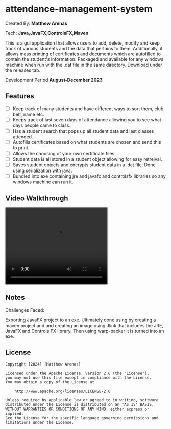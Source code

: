 # attendance-management-system

Created By: **Matthew Arenas**

Tech: **Java,JavaFX,ControlsFX,Maven**

This is a gui application that allows users to add, delete, modify and keep track of various students and the data that pertains to them. Additionally, it allows mass printing of certificates and documents which are autofilled to contain the student's information. Packaged and available for any windows machine when run with the .dat file in the same directory. Download under the releases tab.

Development Period **August-December 2023**

## Features

- [ ] Keep track of many students and have different ways to sort them, club, belt, name etc.
- [ ] Keeps track of last seven days of attendance allowing you to see what days people came to class.
- [ ] Has a student search that pops up all student data and last classes attended.
- [ ] Autofills certificates based on what students are chosen and send this to print.
- [ ] Allows the choosing of your own certificate files
- [ ] Student data is all stored in a student object allowing for easy retreival.
- [ ] Saves student objects and encrypts student data in a .dat file. Done using serialization with java.
- [ ] Bundled into exe containing jre and javafx and controlsfx libraries so any windows machine can run it.

## Video Walkthrough
<div>
 <video height="240" width="320" controls>
  <source src="https://github.com/marenas1/attendance-management-system/blob/main/TKDAppVideo.mp4" type="video/mp4">
 </video>
</div>
 
## Notes

Challenges Faced:

Exporting JavaFX project to an exe. Ultimately done using by creating a maven project and and creating an image using Jlink that includes the JRE, JavaFX and Controls FX library. Then using warp-packer it is turned into an exe.

## License

    Copyright [2024] [Matthew Arenas]

    Licensed under the Apache License, Version 2.0 (the "License");
    you may not use this file except in compliance with the License.
    You may obtain a copy of the License at

        http://www.apache.org/licenses/LICENSE-2.0

    Unless required by applicable law or agreed to in writing, software
    distributed under the License is distributed on an "AS IS" BASIS,
    WITHOUT WARRANTIES OR CONDITIONS OF ANY KIND, either express or implied.
    See the License for the specific language governing permissions and
    limitations under the License.

